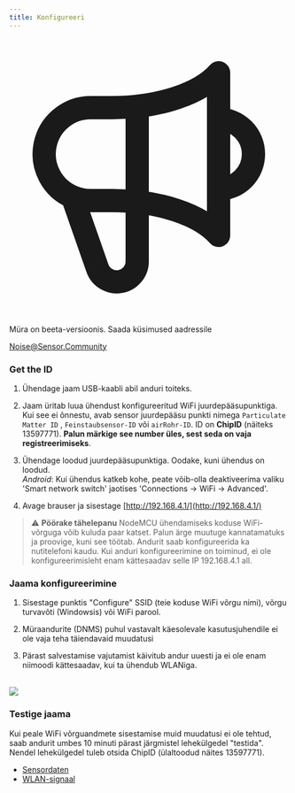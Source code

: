 ```yaml
---
title: Konfigureeri
---
```



  <div class="max-w-screen-xl mx-auto pt-5">
      <div class="p-2 rounded-lg bg-indigo-100 shadow-lg sm:p-3">
      <div class="flex items-center">
            <span class="p-2 rounded-lg bg-indigo-500">
              <svg class="h-8 w-8 text-white" fill="none" viewBox="0 0 24 24" stroke="currentColor">
                <path stroke-linecap="round" stroke-linejoin="round" stroke-width="2" d="M11 5.882V19.24a1.76 1.76 0 01-3.417.592l-2.147-6.15M18 13a3 3 0 100-6M5.436 13.683A4.001 4.001 0 017 6h1.832c4.1 0 7.625-1.234 9.168-3v14c-1.543-1.766-5.067-3-9.168-3H7a3.988 3.988 0 01-1.564-.317z" />
              </svg>
            </span>
        <div class="flex flex-wrap">
          <div class="flex-wrap flex">
            <p class="pt-1 text-indigo-700 font-medium">
                Müra on beeta-versioonis. Saada küsimused aadressile</p>
          <a href="mailto:Noise@Sensor.Community" class="ml-1 font-medium underline text-white hover:text-amber-600">
                  Noise@Sensor.Community</a>
          </div>
           </div>
      </div>
    </div>
  </div>


### Get the ID
1. Ühendage jaam USB-kaabli abil anduri toiteks.

2. Jaam üritab luua ühendust konfigureeritud WiFi juurdepääsupunktiga. Kui see ei õnnestu, avab sensor juurdepääsu punkti nimega `Particulate Matter ID` , `Feinstaubsensor-ID` või `airRohr-ID`. ID on **ChipID** (näiteks 13597771). **Palun märkige see number üles, sest seda on vaja registreerimiseks**.

3. Ühendage loodud juurdepääsupunktiga. Oodake, kuni ühendus on loodud.<br>*Android*: Kui ühendus katkeb kohe, peate võib-olla deaktiveerima valiku 'Smart network switch' jaotises 'Connections -> WiFi -> Advanced'.

4. Avage brauser ja sisestage [http://192.168.4.1/](http://192.168.4.1/)

> ⚠️ **Pöörake tähelepanu** NodeMCU ühendamiseks koduse WiFi-võrguga võib kuluda paar katset. Palun ärge muutuge kannatamatuks ja proovige, kuni see töötab. Andurit saab konfigureerida ka nutitelefoni kaudu. Kui anduri konfigureerimine on toiminud, ei ole konfigureerimisleht enam kättesaadav selle IP 192.168.4.1 all.

### Jaama konfigureerimine
1. Sisestage punktis "Configure" SSID (teie koduse WiFi võrgu nimi), võrgu turvavõti (Windowsis) või WiFi parool.

2. Müraandurite (DNMS) puhul vastavalt käesolevale kasutusjuhendile ei ole vaja teha täiendavaid muudatusi

3. Pärast salvestamise vajutamist käivitub andur uuesti ja ei ole enam niimoodi kättesaadav, kui ta ühendub WLANiga.

<br>

<img src="../docs/airrohr_config_initial.jpg" loading="lazy"/>
<br>

### Testige jaama
Kui peale WiFi võrguandmete sisestamise muid muudatusi ei ole tehtud, saab andurit umbes 10 minuti pärast järgmistel lehekülgedel "testida". Nendel lehekülgedel tuleb otsida ChipID (ülaltoodud näites 13597771).

* [Sensordaten](www.madavi.de/sensor/graph.php)
* [WLAN-signaal](www.madavi.de/sensor/signal.php)






